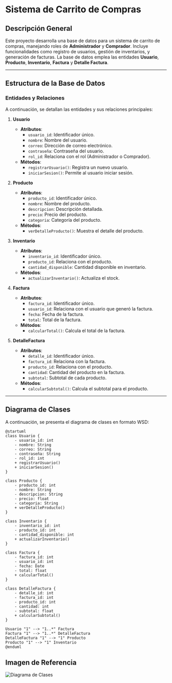# Sistema de Carrito de Compras

## Descripción General
Este proyecto desarrolla una base de datos para un sistema de carrito de compras, manejando roles de **Administrador** y **Comprador**. Incluye funcionalidades como registro de usuarios, gestión de inventarios, y generación de facturas. La base de datos emplea las entidades **Usuario**, **Producto**, **Inventario**, **Factura** y **Detalle Factura**.

---

## Estructura de la Base de Datos

### Entidades y Relaciones
A continuación, se detallan las entidades y sus relaciones principales:

1. **Usuario**
    - **Atributos**:
        - `usuario_id`: Identificador único.
        - `nombre`: Nombre del usuario.
        - `correo`: Dirección de correo electrónico.
        - `contraseña`: Contraseña del usuario.
        - `rol_id`: Relaciona con el rol (Administrador o Comprador).
    - **Métodos**:
        - `registrarUsuario()`: Registra un nuevo usuario.
        - `iniciarSesion()`: Permite al usuario iniciar sesión.

2. **Producto**
    - **Atributos**:
        - `producto_id`: Identificador único.
        - `nombre`: Nombre del producto.
        - `descripcion`: Descripción detallada.
        - `precio`: Precio del producto.
        - `categoria`: Categoría del producto.
    - **Métodos**:
        - `verDetalleProducto()`: Muestra el detalle del producto.

3. **Inventario**
    - **Atributos**:
        - `inventario_id`: Identificador único.
        - `producto_id`: Relaciona con el producto.
        - `cantidad_disponible`: Cantidad disponible en inventario.
    - **Métodos**:
        - `actualizarInventario()`: Actualiza el stock.

4. **Factura**
    - **Atributos**:
        - `factura_id`: Identificador único.
        - `usuario_id`: Relaciona con el usuario que generó la factura.
        - `fecha`: Fecha de la factura.
        - `total`: Total de la factura.
    - **Métodos**:
        - `calcularTotal()`: Calcula el total de la factura.

5. **DetalleFactura**
    - **Atributos**:
        - `detalle_id`: Identificador único.
        - `factura_id`: Relaciona con la factura.
        - `producto_id`: Relaciona con el producto.
        - `cantidad`: Cantidad del producto en la factura.
        - `subtotal`: Subtotal de cada producto.
    - **Métodos**:
        - `calcularSubtotal()`: Calcula el subtotal para el producto.

---

## Diagrama de Clases

A continuación, se presenta el diagrama de clases en formato WSD:

```wsd
@startuml
class Usuario {
    - usuario_id: int
    - nombre: String
    - correo: String
    - contraseña: String
    - rol_id: int
    + registrarUsuario()
    + iniciarSesion()
}

class Producto {
    - producto_id: int
    - nombre: String
    - descripcion: String
    - precio: float
    - categoria: String
    + verDetalleProducto()
}

class Inventario {
    - inventario_id: int
    - producto_id: int
    - cantidad_disponible: int
    + actualizarInventario()
}

class Factura {
    - factura_id: int
    - usuario_id: int
    - fecha: Date
    - total: float
    + calcularTotal()
}

class DetalleFactura {
    - detalle_id: int
    - factura_id: int
    - producto_id: int
    - cantidad: int
    - subtotal: float
    + calcularSubtotal()
}

Usuario "1" --> "1..*" Factura
Factura "1" --> "1..*" DetalleFactura
DetalleFactura "1" --> "1" Producto
Producto "1" --> "1" Inventario
@enduml
```

## Imagen de Referencia
![Diagrama de Clases](Diagrama-clase.png)
